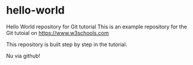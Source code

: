 # hello-world
Hello World repository for Git tutorial
This is an example repository for the Git tutoial on https://www.w3schools.com

This repository is built step by step in the tutorial.

Nu via github!
